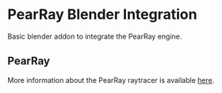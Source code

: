 # PearRay Blender Integration

Basic blender addon to integrate the PearRay engine.

## PearRay

More information about the PearRay raytracer is available [here](https://github.com/PearCoding/PearRay).
